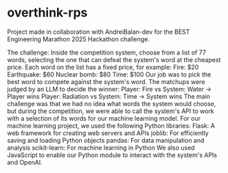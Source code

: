 # overthink-rps

Project made in collaboration with AndreiBalan-dev for the BEST Engineering Marathon 2025 Hackathon challenge.

The challenge:
    Inside the competition system, choose from a list of 77 words, selecting the one that can defeat the system's word at the cheapest price.
    Each word on the list has a fixed price, for example:
        Fire: $20
        Earthquake: $60
        Nuclear bomb: $80
        Time: $100
    Our job was to pick the best word to compete against the system's word. The matchups were judged by an LLM to decide the winner:
        Player: Fire vs System: Water → Player wins
        Player: Radiation vs System: Time → System wins
    The main challenge was that we had no idea what words the system would choose, but during the competition, we were able to call the system's API to work with a selection of its words for our machine learning model.
    For our machine learning project, we used the following Python libraries:
        Flask: A web framework for creating web servers and APIs
        joblib: For efficiently saving and loading Python objects
        pandas: For data manipulation and analysis
        scikit-learn: For machine learning in Python
    We also used JavaScript to enable our Python module to interact with the system's APIs and OpenAI.
